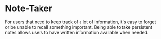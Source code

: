 # Note-Taker
For users that need to keep track of a lot of information, it's easy to forget or be unable to recall something important. Being able to take persistent notes allows users to have written information available when needed.

